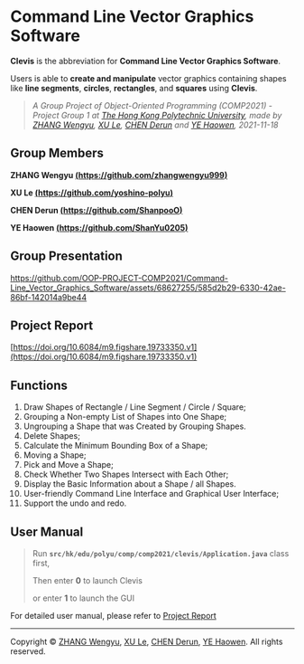 # Command Line Vector Graphics Software

**Clevis** is the abbreviation for **Command Line Vector Graphics Software**.

Users is able to **create and manipulate** vector graphics containing shapes like **line segments**, **circles**, **rectangles**, and **squares** using **Clevis**.

> *A Group Project of Object-Oriented Programming (COMP2021) - Project Group 1 at [The Hong Kong Polytechnic University](https://www.polyu.edu.hk/), made by [ZHANG Wengyu](https://github.com/zhangwengyu999), [XU Le](https://github.com/yoshino-polyu), [CHEN Derun](https://github.com/ShanpooO) and [YE Haowen](https://github.com/ShanYu0205), 2021-11-18*

## Group Members

**ZHANG Wengyu [(https://github.com/zhangwengyu999)](https://github.com/zhangwengyu999)**

**XU Le [(https://github.com/yoshino-polyu)](https://github.com/yoshino-polyu)**

**CHEN Derun [(https://github.com/ShanpooO)](https://github.com/ShanpooO)**

**YE Haowen [(https://github.com/ShanYu0205)](https://github.com/ShanYu0205)**

## Group Presentation

https://github.com/OOP-PROJECT-COMP2021/Command-Line_Vector_Graphics_Software/assets/68627255/585d2b29-6330-42ae-86bf-142014a9be44

## Project Report

[https://doi.org/10.6084/m9.figshare.19733350.v1](https://doi.org/10.6084/m9.figshare.19733350.v1)

## Functions

1. Draw Shapes of Rectangle / Line Segment / Circle / Square;
2. Grouping a Non-empty List of Shapes into One Shape;
3. Ungrouping a Shape that was Created by Grouping Shapes.
4. Delete Shapes;
5. Calculate the Minimum Bounding Box of a Shape;
6. Moving a Shape;
7. Pick and Move a Shape;
8. Check Whether Two Shapes Intersect with Each Other;
9. Display the Basic Information about a Shape / all Shapes.
10. User-friendly Command Line Interface and Graphical User Interface;
11. Support the undo and redo.

## User Manual

> Run **`src/hk/edu/polyu/comp/comp2021/clevis/Application.java`** class first,
> 
> Then enter **0** to launch Clevis 
> 
> or enter **1** to launch the GUI

For detailed user manual, please refer to [Project Report](#project-report)

---

Copyright © [ZHANG Wengyu](https://github.com/zhangwengyu999), [XU Le](https://github.com/yoshino-polyu), [CHEN Derun](https://github.com/ShanpooO), [YE Haowen](https://github.com/ShanYu0205). All rights reserved.
